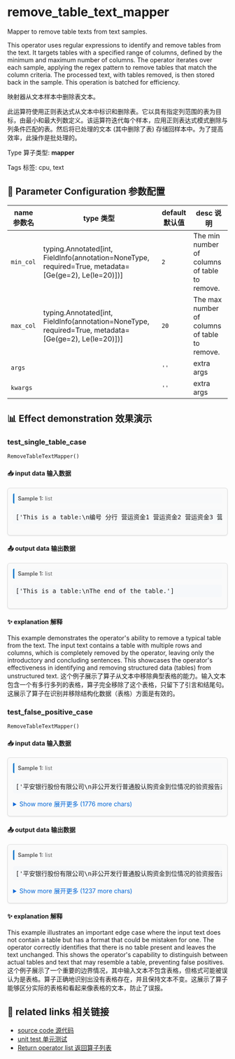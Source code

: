 # remove_table_text_mapper

Mapper to remove table texts from text samples.

This operator uses regular expressions to identify and remove tables from the text. It targets tables with a specified range of columns, defined by the minimum and maximum number of columns. The operator iterates over each sample, applying the regex pattern to remove tables that match the column criteria. The processed text, with tables removed, is then stored back in the sample. This operation is batched for efficiency.

映射器从文本样本中删除表文本。

此运算符使用正则表达式从文本中标识和删除表。它以具有指定列范围的表为目标，由最小和最大列数定义。该运算符迭代每个样本，应用正则表达式模式删除与列条件匹配的表。然后将已处理的文本 (其中删除了表) 存储回样本中。为了提高效率，此操作是批处理的。

Type 算子类型: **mapper**

Tags 标签: cpu, text

## 🔧 Parameter Configuration 参数配置
| name 参数名 | type 类型 | default 默认值 | desc 说明 |
|--------|------|--------|------|
| `min_col` | typing.Annotated[int, FieldInfo(annotation=NoneType, required=True, metadata=[Ge(ge=2), Le(le=20)])] | `2` | The min number of columns of table to remove. |
| `max_col` | typing.Annotated[int, FieldInfo(annotation=NoneType, required=True, metadata=[Ge(ge=2), Le(le=20)])] | `20` | The max number of columns of table to remove. |
| `args` |  | `''` | extra args |
| `kwargs` |  | `''` | extra args |

## 📊 Effect demonstration 效果演示
### test_single_table_case
```python
RemoveTableTextMapper()
```

#### 📥 input data 输入数据
<div class="sample-card" style="border:1px solid #ddd; padding:12px; margin:8px 0; border-radius:6px; background:#fafafa; box-shadow:0 1px 3px rgba(0,0,0,0.1);"><div class="sample-header" style="background:#f8f9fa; padding:4px 8px; margin-bottom:6px; border-radius:3px; font-size:0.9em; color:#666; border-left:3px solid #007acc;"><strong>Sample 1:</strong> list</div><pre style="padding:6px; background:#f6f8fa; border-radius:4px; overflow-x:auto; white-space:pre; word-wrap:normal;">[&#x27;This is a table:\n编号 分行 营运资金1 营运资金2 营运资金3 营运资金4 营运资金5\n① 北京分行 495,000,000.00 200,000,000.00 295,000,000.00 - 495,000,000.00\n② 大连分行 440,000,000.00 100,000,000.00 340,000,000.00 - 440,000,000.00\n③ 重庆分行 500,000,000.00 100,000,000.00 400,000,000.00 - 500,000,000.00\n④ 南京分行 430,000,000.00 100,000,000.00 330,000,000.00 - 430,000,000.00\n⑤ 青岛分行 500,000,000.00 - 100,159,277.60 399,840,722.40 500,000,000.00\nThe end of the table.&#x27;]</pre></div>

#### 📤 output data 输出数据
<div class="sample-card" style="border:1px solid #ddd; padding:12px; margin:8px 0; border-radius:6px; background:#fafafa; box-shadow:0 1px 3px rgba(0,0,0,0.1);"><div class="sample-header" style="background:#f8f9fa; padding:4px 8px; margin-bottom:6px; border-radius:3px; font-size:0.9em; color:#666; border-left:3px solid #007acc;"><strong>Sample 1:</strong> list</div><pre style="padding:6px; background:#f6f8fa; border-radius:4px; overflow-x:auto; white-space:pre; word-wrap:normal;">[&#x27;This is a table:\nThe end of the table.&#x27;]</pre></div>

#### ✨ explanation 解释
This example demonstrates the operator's ability to remove a typical table from the text. The input text contains a table with multiple rows and columns, which is completely removed by the operator, leaving only the introductory and concluding sentences. This showcases the operator's effectiveness in identifying and removing structured data (tables) from unstructured text.
这个例子展示了算子从文本中移除典型表格的能力。输入文本包含一个有多行多列的表格，算子完全移除了这个表格，只留下了引言和结尾句。这展示了算子在识别并移除结构化数据（表格）方面是有效的。

### test_false_positive_case
```python
RemoveTableTextMapper()
```

#### 📥 input data 输入数据
<div class="sample-card" style="border:1px solid #ddd; padding:12px; margin:8px 0; border-radius:6px; background:#fafafa; box-shadow:0 1px 3px rgba(0,0,0,0.1);"><div class="sample-header" style="background:#f8f9fa; padding:4px 8px; margin-bottom:6px; border-radius:3px; font-size:0.9em; color:#666; border-left:3px solid #007acc;"><strong>Sample 1:</strong> list</div><pre style="padding:6px; background:#f6f8fa; border-radius:4px; overflow-x:auto; white-space:pre; word-wrap:normal;">[&#x27;平安银行股份有限公司\n非公开发行普通股认购资金到位情况的验资报告非公开发行普通股认购资金到位情况的验资报告\n普华永道中天验字(2015)第446号\n(第一页，共二页)\n平安银行股份有限公司：\n平安银行股份有限公司(以下简称“贵公司”)委托中信证券股份有限公司作为主\n承销商非公开发行普通股 598,802,395 股。我们接受委托，审验了贵公司截至\n2015年 5月 5日止由中信证券股份有限公司代收取的向境内合格投资者非公开发行\n普通股认购资金的到位情况。按照国家相关法律、法规的规定以及认购协议、合同\n的要求出资认购，提供真实、合法、完整的验资资料，保护资产的安全、完整是贵\n公司管理层及中信证券股份有限公司的责任。我们的责任是对贵公司由中信证券股\n份有限公司代收取的境内合格投资者本次非公开发行普通股认购资金的到位情况发\n表审验意见。我们的审验是依据《中国注册会计师审计准则第 1602号——验资》进\n行的。在审验过程中，我们结合贵公司的实际情况，实施了检查等必要的审验程\n序。\n经贵公司 2014 年 7 月 15 日第九届董事会第五次会议提议，2014 年 8 月 4 日\n2014 年第二次临时股东大会审议通过《平安银行股份有限公司关于非公开发行普\n通股方案的议案》，贵公司拟向境内合格投资者非公开发行不超过 1,070,663,811\n股普通股。...</pre><details style='margin:6px 0;'><summary style='cursor:pointer; color:#0366d6;'>Show more 展开更多 (1776 more chars)</summary><pre style="padding:6px; background:#f6f8fa; border-radius:4px; overflow-x:auto; white-space:pre; word-wrap:normal;">[&#x27;平安银行股份有限公司\n非公开发行普通股认购资金到位情况的验资报告非公开发行普通股认购资金到位情况的验资报告\n普华永道中天验字(2015)第446号\n(第一页，共二页)\n平安银行股份有限公司：\n平安银行股份有限公司(以下简称“贵公司”)委托中信证券股份有限公司作为主\n承销商非公开发行普通股 598,802,395 股。我们接受委托，审验了贵公司截至\n2015年 5月 5日止由中信证券股份有限公司代收取的向境内合格投资者非公开发行\n普通股认购资金的到位情况。按照国家相关法律、法规的规定以及认购协议、合同\n的要求出资认购，提供真实、合法、完整的验资资料，保护资产的安全、完整是贵\n公司管理层及中信证券股份有限公司的责任。我们的责任是对贵公司由中信证券股\n份有限公司代收取的境内合格投资者本次非公开发行普通股认购资金的到位情况发\n表审验意见。我们的审验是依据《中国注册会计师审计准则第 1602号——验资》进\n行的。在审验过程中，我们结合贵公司的实际情况，实施了检查等必要的审验程\n序。\n经贵公司 2014 年 7 月 15 日第九届董事会第五次会议提议，2014 年 8 月 4 日\n2014 年第二次临时股东大会审议通过《平安银行股份有限公司关于非公开发行普\n通股方案的议案》，贵公司拟向境内合格投资者非公开发行不超过 1,070,663,811\n股普通股。根据中国证券监督管理委员会证监许可[2015]697 号文《关于核准平安\n银行股份有限公司非公开发行股票的批复》，贵公司获准向境内合格投资者非公开\n发行不超过1,070,663,811股普通股。普华永道中天验字(2015)第446号\n(第二页，共二页)\n经我们审验，截至 2015 年 5 月 5 日止，贵公司以每股人民币 16.70 元合计向\n境内合格投资者非公开发行普通股 598,802,395 股，由发行主承销商中信证券股份\n有限公司代贵公司实际收到人民币 9,999,999,996.50元。所有认购资金均以人民币\n现金形式汇入。\n本验资报告仅供贵公司向中国证券监督管理委员会、深圳证券交易所报送资料\n及向中国证券登记结算有限责任公司深圳分公司申请非公开发行普通股登记时使\n用，不应将其视为是对贵公司验资报告日后资本保全、偿债能力和持续经营能力等\n的保证。因使用本验资报告不当造成的后果，与执行本验资业务的注册会计师及会\n计师事务所无关。\n附件一 非公开发行普通股认购资金到位情况明细表\n附件二 验资事项说明\n附件三 普华永道中天会计师事务所(特殊普通合伙)营业执照\n附件四 普华永道中天会计师事务所(特殊普通合伙)执业证书\n附件五 普华永道中天会计师事务所(特殊普通合伙)证券相关业务许可证\n普华永道中天会计师事务所 注册会计师\n(特殊普通合伙) 姚文平\n中国•上海市 注册会计师\n2015年 5月7日 朱丽平\n2附件一\n非公开发行普通股认购资金到位情况明细表\n截至2015年5月 5日止\n被审验单位名称：平安银行股份有限公司\n货币单位：人民币元\n金额\n到位认购资金 9,999,999,996.50\n3附件二\n验资事项说明\n一、 基本情况\n平安银行股份有限公司(以下简称“贵公司”)是中国平安保险(集团)股份有限公司控股的\n一家跨区域经营的股份制商业银行，是原深圳发展银行股份有限公司以吸收合并原平\n安银行股份有限公司的方式完成两行整合并更名的银行，总部位于深圳。原深圳发展\n银行成立于 1987年 12月 22日，并于 1991年 4月 3日在深圳证券交易所上市(股票代\n码：000001)。\n贵公司经中国银行业监督管理委员会批准领有 00386413 号金融许可证，机构编码为\nB0014H144030001，深圳市工商行政管理局批准核发的 440301103098545 号《中华\n人民共和国企业法人执照》。贵公司注册资本为人民币 13,709,873,744 元，实收资本\n(股本)为人民币 13,709,873,744元，其中包括有限售条件股份 1,905,819,165 股，无限\n售条件股份 11,804,054,579 股。贵公司的上述实收资本(股本)已经普华永道中天会计\n师事务所(特殊普通合伙)审验，并已于 2015 年 4 月 13 日出具普华永道中天验字(2015)\n第321号验资报告。\n二、本次非公开发行普通股审批及情况说明\n于 2014 年 7 月 15 日第九届董事会第五次会议《平安银行股份有限公司关于非公开发\n行普通股方案的议案》，同意提议股东大会批准贵公司向境内合格投资者非公开发行\n不超过 1,070,663,811 股普通股。于 2014 年 8 月 4 日 2014 年第二次临时股东大会审\n议通过，批准了董事会的上述提议。中国证券监督管理委员会于 2015 年 4 月 22 日出\n具证监许可[2015]697 号文《关于核准平安银行股份有限公司非公开发行股票的批\n复》核准了贵公司向境内合格投资者非公开发行不超过1,070,663,811股普通股。\n三、 审验结果\n经我们审验，截至 2015 年 5 月 5 日止，贵公司已完成普通股 598,802,395 股的发\n行，每股发行价格为人民币 16.70 元，认购资金合计人民币 9,999,999,996.50 元，全\n部以人民币现金形式汇入，由发行主承销商中信证券股份有限公司代贵公司收缴，已\n全部存入主承销商中信证券股份有限公司于平安银行股份有限公司北京分行营业部开\n立的19014508950004银行账号内。\n4&#x27;]</pre></details></div>

#### 📤 output data 输出数据
<div class="sample-card" style="border:1px solid #ddd; padding:12px; margin:8px 0; border-radius:6px; background:#fafafa; box-shadow:0 1px 3px rgba(0,0,0,0.1);"><div class="sample-header" style="background:#f8f9fa; padding:4px 8px; margin-bottom:6px; border-radius:3px; font-size:0.9em; color:#666; border-left:3px solid #007acc;"><strong>Sample 1:</strong> list</div><pre style="padding:6px; background:#f6f8fa; border-radius:4px; overflow-x:auto; white-space:pre; word-wrap:normal;">[&#x27;平安银行股份有限公司\n非公开发行普通股认购资金到位情况的验资报告非公开发行普通股认购资金到位情况的验资报告\n普华永道中天验字(2015)第446号\n(第一页，共二页)\n平安银行股份有限公司：\n平安银行股份有限公司(以下简称“贵公司”)委托中信证券股份有限公司作为主\n普通股认购资金的到位情况。按照国家相关法律、法规的规定以及认购协议、合同\n的要求出资认购，提供真实、合法、完整的验资资料，保护资产的安全、完整是贵\n公司管理层及中信证券股份有限公司的责任。我们的责任是对贵公司由中信证券股\n份有限公司代收取的境内合格投资者本次非公开发行普通股认购资金的到位情况发\n表审验意见。我们的审验是依据《中国注册会计师审计准则第 1602号——验资》进\n行的。在审验过程中，我们结合贵公司的实际情况，实施了检查等必要的审验程\n序。\n经贵公司 2014 年 7 月 15 日第九届董事会第五次会议提议，2014 年 8 月 4 日\n银行股份有限公司非公开发行股票的批复》，贵公司获准向境内合格投资者非公开\n发行不超过1,070,663,811股普通股。普华永道中天验字(2015)第446号\n(第二页，共二页)\n经我们审验，截至 2015 年 5 月 5 日止，贵公司以每股人民币 16.70 元合计向\n境内合格投资者非公开发行普通股 598,802,395 股，由发行主承...</pre><details style='margin:6px 0;'><summary style='cursor:pointer; color:#0366d6;'>Show more 展开更多 (1237 more chars)</summary><pre style="padding:6px; background:#f6f8fa; border-radius:4px; overflow-x:auto; white-space:pre; word-wrap:normal;">[&#x27;平安银行股份有限公司\n非公开发行普通股认购资金到位情况的验资报告非公开发行普通股认购资金到位情况的验资报告\n普华永道中天验字(2015)第446号\n(第一页，共二页)\n平安银行股份有限公司：\n平安银行股份有限公司(以下简称“贵公司”)委托中信证券股份有限公司作为主\n普通股认购资金的到位情况。按照国家相关法律、法规的规定以及认购协议、合同\n的要求出资认购，提供真实、合法、完整的验资资料，保护资产的安全、完整是贵\n公司管理层及中信证券股份有限公司的责任。我们的责任是对贵公司由中信证券股\n份有限公司代收取的境内合格投资者本次非公开发行普通股认购资金的到位情况发\n表审验意见。我们的审验是依据《中国注册会计师审计准则第 1602号——验资》进\n行的。在审验过程中，我们结合贵公司的实际情况，实施了检查等必要的审验程\n序。\n经贵公司 2014 年 7 月 15 日第九届董事会第五次会议提议，2014 年 8 月 4 日\n银行股份有限公司非公开发行股票的批复》，贵公司获准向境内合格投资者非公开\n发行不超过1,070,663,811股普通股。普华永道中天验字(2015)第446号\n(第二页，共二页)\n经我们审验，截至 2015 年 5 月 5 日止，贵公司以每股人民币 16.70 元合计向\n境内合格投资者非公开发行普通股 598,802,395 股，由发行主承销商中信证券股份\n有限公司代贵公司实际收到人民币 9,999,999,996.50元。所有认购资金均以人民币\n现金形式汇入。\n本验资报告仅供贵公司向中国证券监督管理委员会、深圳证券交易所报送资料\n及向中国证券登记结算有限责任公司深圳分公司申请非公开发行普通股登记时使\n用，不应将其视为是对贵公司验资报告日后资本保全、偿债能力和持续经营能力等\n的保证。因使用本验资报告不当造成的后果，与执行本验资业务的注册会计师及会\n计师事务所无关。\n2015年 5月7日 朱丽平\n2附件一\n非公开发行普通股认购资金到位情况明细表\n截至2015年5月 5日止\n被审验单位名称：平安银行股份有限公司\n货币单位：人民币元\n金额\n到位认购资金 9,999,999,996.50\n3附件二\n验资事项说明\n一、 基本情况\n平安银行股份有限公司(以下简称“贵公司”)是中国平安保险(集团)股份有限公司控股的\n一家跨区域经营的股份制商业银行，是原深圳发展银行股份有限公司以吸收合并原平\n安银行股份有限公司的方式完成两行整合并更名的银行，总部位于深圳。原深圳发展\n银行成立于 1987年 12月 22日，并于 1991年 4月 3日在深圳证券交易所上市(股票代\n码：000001)。\n(股本)为人民币 13,709,873,744元，其中包括有限售条件股份 1,905,819,165 股，无限\n售条件股份 11,804,054,579 股。贵公司的上述实收资本(股本)已经普华永道中天会计\n师事务所(特殊普通合伙)审验，并已于 2015 年 4 月 13 日出具普华永道中天验字(2015)\n第321号验资报告。\n二、本次非公开发行普通股审批及情况说明\n于 2014 年 7 月 15 日第九届董事会第五次会议《平安银行股份有限公司关于非公开发\n行普通股方案的议案》，同意提议股东大会批准贵公司向境内合格投资者非公开发行\n不超过 1,070,663,811 股普通股。于 2014 年 8 月 4 日 2014 年第二次临时股东大会审\n议通过，批准了董事会的上述提议。中国证券监督管理委员会于 2015 年 4 月 22 日出\n具证监许可[2015]697 号文《关于核准平安银行股份有限公司非公开发行股票的批\n复》核准了贵公司向境内合格投资者非公开发行不超过1,070,663,811股普通股。\n三、 审验结果\n经我们审验，截至 2015 年 5 月 5 日止，贵公司已完成普通股 598,802,395 股的发\n行，每股发行价格为人民币 16.70 元，认购资金合计人民币 9,999,999,996.50 元，全\n部以人民币现金形式汇入，由发行主承销商中信证券股份有限公司代贵公司收缴，已\n全部存入主承销商中信证券股份有限公司于平安银行股份有限公司北京分行营业部开\n立的19014508950004银行账号内。\n4&#x27;]</pre></details></div>

#### ✨ explanation 解释
This example illustrates an important edge case where the input text does not contain a table but has a format that could be mistaken for one. The operator correctly identifies that there is no table present and leaves the text unchanged. This shows the operator's capability to distinguish between actual tables and text that may resemble a table, preventing false positives.
这个例子展示了一个重要的边界情况，其中输入文本不包含表格，但格式可能被误认为是表格。算子正确地识别出没有表格存在，并且保持文本不变。这展示了算子能够区分实际的表格和看起来像表格的文本，防止了误报。


## 🔗 related links 相关链接
- [source code 源代码](../../../data_juicer/ops/mapper/remove_table_text_mapper.py)
- [unit test 单元测试](../../../tests/ops/mapper/test_remove_table_text_mapper.py)
- [Return operator list 返回算子列表](../../Operators.md)